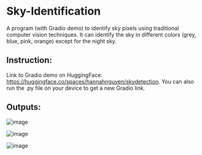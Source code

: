 # Sky-Identification
A program (with Gradio demo) to identify sky pixels using traditional computer vision techniques. It can identify the sky in different colors (grey, blue, pink, orange) except for the night sky.

## Instruction: 
Link to Gradio demo on HuggingFace: https://huggingface.co/spaces/hannahnguyen/skydetection.
You can also run the .py file on your device to get a new Gradio link.

## Outputs:

![image](https://github.com/hannah-taylorr/Sky-Identification/assets/103072001/a079ccde-4b92-4a74-935b-61a4eaee4d20)

![image](https://github.com/hannah-taylorr/Sky-Identification/assets/103072001/e6961fb1-ec02-4048-ae4d-502ddc27d15f)

![image](https://github.com/hannah-taylorr/Sky-Identification/assets/103072001/1ca716ec-b9ce-4183-b102-31002704cd4b)

